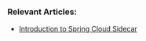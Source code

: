 
### Relevant Articles:
- [Introduction to Spring Cloud Sidecar](https://www.baeldung.com/spring-cloud-sidecar-intro)
